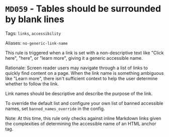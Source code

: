 # `MD059` - Tables should be surrounded by blank lines

Tags: `links`, `accessibility`

Aliases: `no-generic-link-name`

This rule is triggered when a link is set with a non-descriptive text like
"Click here", "here", or "learn more", giving it a generic accessible name.

Rationale: Screen reader users may navigate through a list of links
to quickly find content on a page. When the link name is something ambiguous
like "Learn more", there isn't sufficient context to help the user determine
whether to follow the link.

Link names should be descriptive and describe the purpose of the link.

To override the default list and configure your own list of banned accessible
names, set `banned_names_override` in the config.

Note: At this time, this rule only checks against inline Markdown links given
the complexities of determining the accessible name of an HTML anchor tag.

